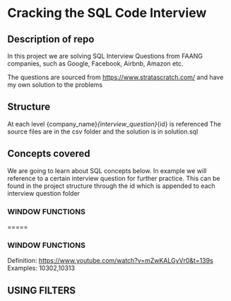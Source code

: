 # Cracking the SQL Code Interview 

## Description of repo 
In this project we are solving SQL Interview Questions from FAANG companies, such as Google, Facebook, Airbnb, Amazon etc.

The questions are sourced from https://www.stratascratch.com/ and have my own solution to the problems


## Structure
At each level {company_name}_{interview_question}_{id} is referenced
The source files are in the csv folder and the solution is in solution.sql


## Concepts covered
We are going to learn about SQL concepts below. 
In example we will reference to a certain interview question for further practice.
This can be found in the project structure through the id which is appended to each interview question folder

### WINDOW FUNCTIONS


=====

### WINDOW FUNCTIONS
Definition: https://www.youtube.com/watch?v=mZwKALGyVr0&t=139s <br>
Examples: 10302,10313

## USING FILTERS






